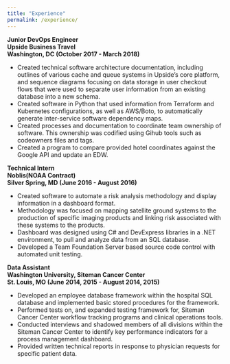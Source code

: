 ```yaml
---
title: "Experience"
permalink: /experience/
---
```


**Junior DevOps Engineer**  
**Upside Business Travel**                                         
**Washington, DC (October 2017 - March 2018)**  
*	Created technical software architecture documentation, including outlines of various cache and queue systems in Upside’s core platform, and sequence diagrams focusing on data storage in user checkout flows that were used to separate user information from an existing database into a new schema.  
*	Created software in Python that used information from Terraform and Kubernetes configurations, as well as AWS/Boto, to automatically generate inter-service software dependency maps.  
*	Created processes and documentation to coordinate team ownership of software. This ownership was codified using Gihub tools such as codeowners files and tags.  
*	Created a program to compare provided hotel coordinates against the Google API and update an EDW.


**Technical Intern**  
**Noblis(NOAA Contract)**  
**Silver Spring, MD (June 2016 - August 2016)**                                           
*	Created software to automate a risk analysis methodology and display information in a dashboard format.  
*	Methodology was focused on mapping satellite ground systems to the production of specific imaging products and linking risk associated with these systems to the products.  
*	Dashboard was designed using C# and DevExpress libraries in a .NET environment, to pull and analyze data from an SQL database.  
*	Developed a Team Foundation Server based source code control with automated unit testing.


**Data Assistant**  
**Washington University, Siteman Cancer Center**       
**St. Louis, MO (June 2014, 2015 - August 2014, 2015)**  
*	Developed an employee database framework within the hospital SQL database and implemented basic stored procedures for the framework.  
*	Performed tests on, and expanded testing framework for, Siteman Cancer Center workflow tracking programs and clinical operations tools.  
*	Conducted interviews and shadowed members of all divisions within the Siteman Cancer Center to identify key performance indicators for a process management dashboard.  
*	Provided written technical reports in response to physician requests for specific patient data.  
